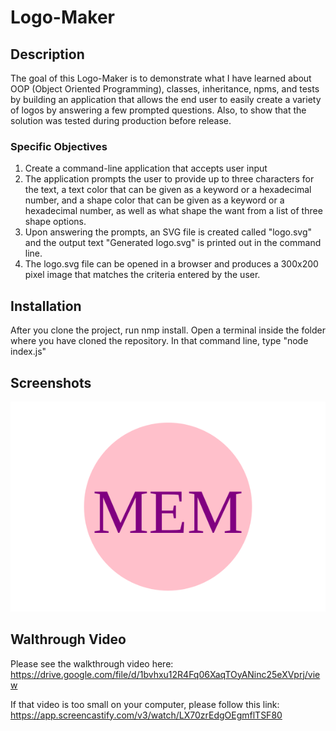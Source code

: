 # Logo-Maker

## Description
The goal of this Logo-Maker is to demonstrate what I have learned about OOP (Object Oriented Programming), classes, inheritance, npms, and tests by building an application that allows the end user to easily create a variety of logos by answering a few prompted questions. Also, to show that the solution was tested during production before release.

### Specific Objectives
1. Create a command-line application that accepts user input
2. The application prompts the user to provide up to three characters for the text, a text color that can be given as a keyword or a hexadecimal number, and a shape color that can be given as a keyword or a hexadecimal number, as well as what shape the want from a list of three shape options.
3. Upon answering the prompts, an SVG file is created called "logo.svg" and the output text "Generated logo.svg" is printed out in the command line.
4. The logo.svg file can be opened in a browser and produces a 300x200 pixel image that matches the criteria entered by the user.

## Installation
After you clone the project, run nmp install.
Open a terminal inside the folder where you have cloned the repository.
In that command line, type "node index.js"

## Screenshots
![Alt text](logo.svg)

## Walthrough Video

Please see the walkthrough video here:
https://drive.google.com/file/d/1bvhxu12R4Fq06XaqTOyANinc25eXVprj/view

If that video is too small on your computer, please follow this link:
https://app.screencastify.com/v3/watch/LX70zrEdgOEgmflTSF80